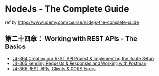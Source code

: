 # NodeJs - The Complete Guide
ref by https://www.udemy.com/course/nodejs-the-complete-guide

## 第二十四章： Working with REST APIs - The Basics
- [24-364 Creating our REST API Project & Implementing the Route Setup](https://www.notion.so/24-364-Creating-our-REST-API-Project-Implementing-the-Route-Setup-52d178eaeaf945ac8ecc81c3c3a82e1b)
- [24-365 Sending Requests & Responses and Working with Postman](https://www.notion.so/24-365-Sending-Requests-Responses-and-Working-with-Postman-7670043ead774cad8e82e33d89afddb6)
- [24-366 REST APIs, Clients & CORS Errors](https://www.notion.so/24-366-REST-APIs-Clients-CORS-Errors-f48eb0646cad4332b8c70ee9ce8db274)

